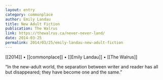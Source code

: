```yaml
---
layout: entry
category: commonplace
author: Emily Landau
title: New Adult Fiction
publication: The Walrus
link: https://thewalrus.ca/never-never-land/
date: 2014-03-25
permalink: 2014/03/25/emily-landau-new-adult-fiction
---
```


[[2014]] • [[commonplace]] • [[Emily Landau]] • [[The Walrus]]

“In the new-adult world, the separation between writer and reader has all but disappeared; they have become one and the same.”